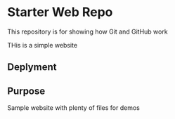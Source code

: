 # Starter Web Repo

This repository is for showing how Git and GitHub work

THis is a simple website 

## Deplyment

## Purpose


Sample website with plenty of files for demos

